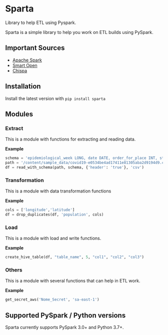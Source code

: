 # Sparta

Library to help ETL using Pyspark.

Sparta is a simple library to help you work on ETL builds using PySpark.

## Important Sources

- <a href="https://spark.apache.org/">Apache Spark</a>
- <a href="https://pypi.org/project/smart-open/">Smart Open</a>
- <a href="https://github.com/MrPowers/chispa">Chispa</a>

## Installation

Install the latest version with ```pip install sparta```

## Modules

### Extract

This is a module with functions for extracting and reading data.

**Example**

```python
schema = 'epidemiological_week LONG, date DATE, order_for_place INT, state STRING, city STRING, city_ibge_code LONG, place_type STRING, last_available_confirmed INT'
path = '/content/sample_data/covid19-e0534be4ad17411e81305aba2d9194d9.csv'
df = read_with_schema(path, schema, {'header': 'true'}, 'csv')
```

### Transformation

This is a module with data transformation functions

**Example**

```python
cols = ['longitude','latitude']
df = drop_duplicates(df, 'population', cols)
```

### Load

This is a module with load and write functions.

**Example**

```python
create_hive_table(df, "table_name", 5, "col1", "col2", "col3")
```

### Others

This is a module with several functions that can help in ETL work.

**Example**

```python
get_secret_aws('Nome_Secret', 'sa-east-1')
```

## Supported PySpark / Python versions

Sparta currently supports PySpark 3.0+ and Python 3.7+.
